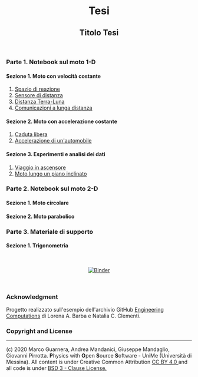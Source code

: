 <div align = "center">

# Tesi

</div>

<div align = "center">

## Titolo Tesi

</div>

&nbsp;

### Parte 1. Notebook sul moto 1-D

#### Sezione 1. Moto con velocità costante

1. [Spazio di reazione](/Notebook/Spazio_di_reazione.ipynb)
2. [Sensore di distanza](/Notebook/Sensore_di_distanza.ipynb)
3. [Distanza Terra-Luna](/Notebook/Distanza_Terra_Luna.ipynb)
4. [Comunicazioni a lunga distanza](/Notebook/Comunicazioni_a_lunga_distanza.ipynb)

#### Sezione 2. Moto con accelerazione costante

1. [Caduta libera](/Notebook/Caduta_libera.ipynb)
2. [Accelerazione di un'automobile](/Notebook/Accelerazione_automobile.ipynb)

#### Sezione 3. Esperimenti e analisi dei dati

1. [Viaggio in ascensore](/Notebook/Viaggio_in_ascensore.ipynb)
2. [Moto lungo un piano inclinato](/Notebook/Piano_inclinato.ipynb)

### Parte 2. Notebook sul moto 2-D

#### Sezione 1. Moto circolare

#### Sezione 2. Moto parabolico

### Parte 3. Materiale di supporto

#### Sezione 1. Trigonometria

&nbsp;

<div align = "center">

[![Binder](https://mybinder.org/badge_logo.svg)](https://mybinder.org/v2/gh/Darkaquon/Tesi/master)

</div>

&nbsp;

### Acknowledgment

Progetto realizzato sull'esempio dell'archivio GitHub [Engineering Computations](https://github.com/engineersCode/EngComp) di Lorena A. Barba e Natalia C. Clementi.

### Copyright and License
-------------------------
(c) 2020 Marco Guarnera, Andrea Mandanici, Giuseppe Mandaglio, Giovanni Pirrotta. **P**hysics with **O**pen **S**ource **S**oftware - UniMe (Università di Messina). All content is under Creative Common Attribution <a rel="license" href="https://creativecommons.org/licenses/by/4.0"> CC BY 4.0 </a> and all code is under [BSD 3 - Clause License.](https://opensource.org/licenses/BSD-3-Clause)
